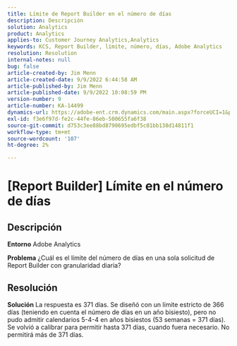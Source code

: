 ```yaml
---
title: Límite de Report Builder en el número de días
description: Descripción
solution: Analytics
product: Analytics
applies-to: Customer Journey Analytics,Analytics
keywords: KCS, Report Builder, límite, número, días, Adobe Analytics
resolution: Resolution
internal-notes: null
bug: false
article-created-by: Jim Menn
article-created-date: 9/9/2022 6:44:58 AM
article-published-by: Jim Menn
article-published-date: 9/9/2022 10:08:59 PM
version-number: 9
article-number: KA-14499
dynamics-url: https://adobe-ent.crm.dynamics.com/main.aspx?forceUCI=1&pagetype=entityrecord&etn=knowledgearticle&id=fcd64fe9-0a30-ed11-9db1-0022480866ad
exl-id: f3e6f97d-fe2c-44fe-86eb-500655fa6f38
source-git-commit: d753c3ee88bd8790695edbf5c01bb138d14811f1
workflow-type: tm+mt
source-wordcount: '107'
ht-degree: 2%

---
```


# [Report Builder] Límite en el número de días

## Descripción


<b>Entorno</b>
Adobe Analytics

<b>Problema</b>
¿Cuál es el límite del número de días en una sola solicitud de Report Builder con granularidad diaria?


## Resolución


<b>Solución</b>
La respuesta es 371 días.
Se diseñó con un límite estricto de 366 días (teniendo en cuenta el número de días en un año bisiesto), pero no pudo admitir calendarios 5-4-4 en años bisiestos (53 semanas = 371 días).
Se volvió a calibrar para permitir hasta 371 días, cuando fuera necesario.
No permitirá más de 371 días.
